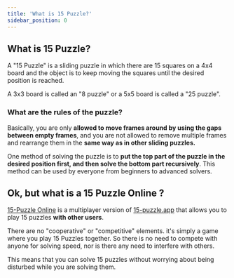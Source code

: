 ```yaml
---
title: 'What is 15 Puzzle?'
sidebar_position: 0
---
```


## What is 15 Puzzle?

A "15 Puzzle" is a sliding puzzle in which there are 15 squares on a 4x4 board and the object is to keep moving the squares until the desired position is reached.

A 3x3 board is called an "8 puzzle" or a 5x5 board is called a "25 puzzle".

### What are the rules of the puzzle?

Basically, you are only **allowed to move frames around by using the gaps between empty frames**, and you are not allowed to remove multiple frames and rearrange them in the **same way as in other sliding puzzles.**

One method of solving the puzzle is to **put the top part of the puzzle in the desired position first, and then solve the bottom part recursively**. This method can be used by everyone from beginners to advanced solvers.

## Ok, but what is a 15 Puzzle Online ?

[15-Puzzle Online](https://multiplayer-15puzzle.github.io/15puzzle-online) is a multiplayer version of [15-puzzle.app](https://15-puzzle.app) that allows you to play 15 puzzles **with other users**.

There are no "cooperative" or "competitive" elements. it's simply a game where you play 15 Puzzles together. So there is no need to compete with anyone for solving speed, nor is there any need to interfere with others.

This means that you can solve 15 puzzles without worrying about being disturbed while you are solving them.

